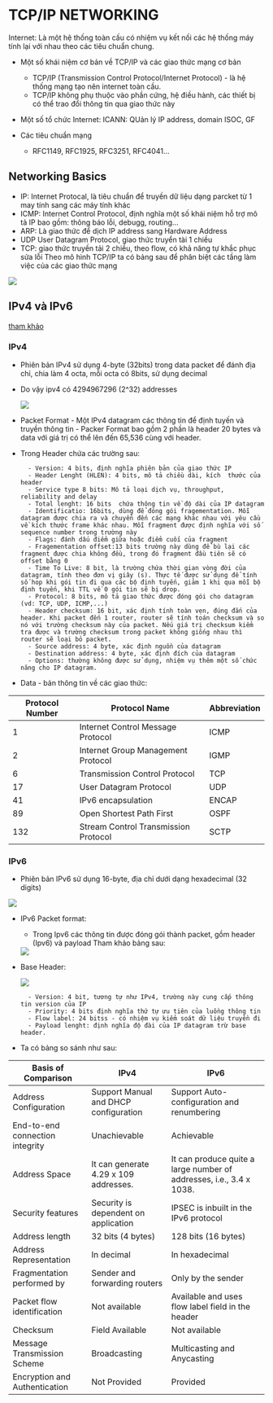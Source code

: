 # TCP/IP NETWORKING
Internet: Là một hệ thống toàn cấu có nhiệm vụ kết nối các hệ thống máy tính lại với nhau theo các tiêu chuẩn chung.

- Một số khái niệm cơ bản về TCP/IP và các giao thức mạng cơ bản
	- TCP/IP (Transmission Control Protocol/Internet Protocol) - là hệ thống mạng tạo nên internet toàn cầu.
	- TCP/IP không phụ thuộc vào phần cứng, hệ điều hành, các thiết bị có thể trao đổi thông tin qua giao thức này
- Một số tổ chức Internet: ICANN: QUản lý IP address, domain ISOC, GF

- Các tiêu chuẩn mạng
	- RFC1149, RFC1925, RFC3251, RFC4041...
	
## Networking Basics
- IP: Internet Protocal, là tiêu chuẩn để truyền dữ liệu dạng parcket từ 1 may tính sang các máy tính khác
- ICMP: Internet Control Protocol, định nghĩa một số khái niệm hỗ trợ mô tả IP bao gồm: thông báo lỗi, debugg, routing...
- ARP: Là giao thức để dịch IP address sang Hardware Address
- UDP User Datagram Protocol, giao thức truyển tài 1 chiều
- TCP: giao thức truyền tải 2 chiều, theo flow, có khả năng tự khắc phục sửa lỗi
Theo mô hình TCP/IP ta có bảng sau để phân biệt các tầng làm việc của các giao thức mạng
<img src="https://imgur.com/UtvPvbk.jpg">

## IPv4 và IPv6
[tham khảo](https://techdifferences.com/difference-between-ipv4-and-ipv6.html)

### IPv4
- Phiên bản IPv4 sử dụng 4-byte (32bits) trong data packet để đánh địa chỉ, chia làm 4 octa, mỗi octa có 8bits, sử dụng decimal
- Do vậy ipv4 có 4294967296 (2^32) addresses

	<img src="https://imgur.com/xb1JV2w.jpg">

	<src src="https://techdifferences.com/wp-content/uploads/2017/08/IPv4-datagram.jpg">

- Packet Format 
		- Một IPv4 datagram các thông tin để định tuyến và truyền thông tin
		- Packer Format bao gồm 2 phần là header 20 bytes và data với giá trị có thể lên đến 65,536 cùng với header.
- Trong Header chứa các trường sau:

		- Version: 4 bits, định nghĩa phiên bản của giao thức IP
		- Header Lenght (HLEN): 4 bits, mô tả chiều dài, kích  thước của header 
		- Service type 8 bits: Mô tả loại dịch vụ, throughput, reliability and delay
		- Total lenght: 16 bits  chứa thông tin về độ dài của IP datagram
		- Identificatio: 16bits, dùng để đóng gói fragementation. Mỗi datagram được chia ra và chuyển đến các mạng khác nhau với yêu cầu về kích thước frame khác nhau. Mỗi fragment được định nghĩa với số sequence number trong trường này
		- Flags: đánh dấu điểm giữa hoặc điểm cuối của fragment
		- Fragementation offset:13 bits trường này dùng để bù lại các fragment được chia không đều, trong đó fragment đầu tiên sẽ có offset bằng 0
		- Time To Live: 8 bit, là trường chứa thời gian vòng đời của datagram, tính theo đơn vị giây (s). Thực tế được sử dụng để tính số hop khi gói tin đi qua các bộ định tuyến, giảm 1 khi qua mỗi bộ định tuyến, khi TTL về 0 gói tin sẽ bị drop.
		- Protocol: 8 bits, mô tả giao thức được đóng gói cho datagram (vd: TCP, UDP, ICMP,...)
		- Header checksum: 16 bit, xác định tính toàn vẹn, đúng đắn của header. Khi packet đến 1 router, router sẽ tính toán checksum và so nó với trường checksum này của packet. Nếu giá trị checksum kiểm tra được và trường checksum trong packet không giống nhau thì router sẽ loại bỏ packet. 
		- Source address: 4 byte, xác định nguồn của datagram
		- Destination address: 4 byte, xác định đích của datagram
		- Options: thường không được sử dụng, nhiệm vụ thêm một số chức năng cho IP datagram. 

- Data
		- bản thông tin về các giao thức:

| Protocol Number |	Protocol Name | Abbreviation |
| --- | --- | --- |
|1 | Internet Control Message Protocol | ICMP |
| 2 | Internet Group Management Protocol | IGMP |
| 6 | Transmission Control Protocol | TCP |
| 17 | User Datagram Protocol | UDP |
| 41 | IPv6 encapsulation |	ENCAP |
| 89 | Open Shortest Path First |	OSPF | 
| 132 | Stream Control Transmission Protocol | SCTP |	

### IPv6

- Phiên bản IPv6 sử dụng 16-byte, địa chỉ dưới dạng hexadecimal (32 digits)
<img src="https://imgur.com/IxzBgNB.jpg">

- IPv6 Packet format:
	- Trong Ipv6 các thông tin được đóng gói thành packet, gồm header (Ipv6) và payload
Tham khảo bảng sau:	
	
	<img src="https://techdifferences.com/wp-content/uploads/2017/08/IPv6-datagram.jpg">

- Base Header:
	
	<img src="https://techdifferences.com/wp-content/uploads/2017/08/IPv6-datagram-format.jpg">
	
		- Version: 4 bit, tương tự như IPv4, trường này cung cấp thông tin version của IP
		- Priority: 4 bits định nghĩa thứ tự ưu tiên của luồng thông tin
		- Flow label: 24 bitss - có nhiệm vụ kiểm soát dữ liệu truyền đi
		- Payload lenght: định nghĩa độ đài của IP datagram trừ base header.

- Ta có bảng so sánh như sau:

| Basis of Comparison | IPv4 | IPv6 |
| --- | --- | --- |
| Address Configuration | Support Manual and DHCP configuration | Support Auto-configuration and renumbering |
| End-to-end connection integrity |	Unachievable | Achievable |
| Address Space | It can generate 4.29 x 109 addresses. | It can produce quite a large number of addresses, i.e., 3.4 x 1038. |
| Security features | Security is dependent on application | IPSEC is inbuilt in the IPv6 protocol |
| Address length | 32 bits (4 bytes) | 128 bits (16 bytes) |
| Address Representation | In decimal | In hexadecimal |
| Fragmentation performed by | Sender and forwarding routers | Only by the sender |
| Packet flow identification | Not available | Available and uses flow label field in the header |
| Checksum | Field Available | Not available |
| Message Transmission Scheme | Broadcasting | Multicasting and Anycasting |
| Encryption and Authentication | Not Provided | Provided |
